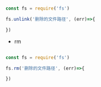 ```js

const fs = require('fs')

fs.unlink('删除的文件路径', (err)=>{

})

```

- rm

```js

const fs = require('fs')

fs.rm('删除的文件路径', (err)=>{

})

```